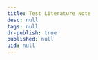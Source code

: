 ```yaml
---
title: Test Literature Note
desc: null
tags: null
dr-publish: true
published: null
uid: null
---
```


